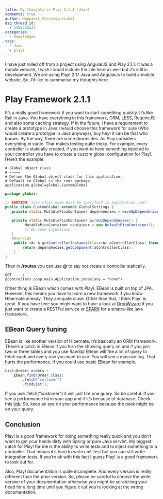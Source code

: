 ```yaml
---
title: My thoughts on Play 2.1.1 (Java)
comments: true
author: Noppanit Charassinvichai
dsq_thread_id:
  - 1456355337
categories:
  - Knowledges
tags:
  - Java
  - play!
---
```

I have just rolled off from a project using AngularJS and Play 2.1.1. It was a mobile website, I wish I could include the site here as well but it&#8217;s still in development. We are using Play! 2.1.1 Java and AngularJs to build a mobile website. So, I&#8217;d like to summarise my thoughts here.

# Play Framework 2.1.1

It&#8217;s a really good framework if you want to start something quickly. It&#8217;s like Rail in Java. You have everything in this framework, ORM, LESS, RequireJS and also some caching strategy. If in the future, I have a requirement to create a prototype in Java I would choose this framework for sure (Who would create a prototype in Java anyways), buy hey! it can be that who knows. By the way, there are some downsides. As Play considers everything in static. That makes testing quite tricky. For example, every controller is statically created, if you want to have something injected to your controller you have to create a custom global configuration for Play!. Here&#8217;s the example.

```
# Global object class
# ~~~~~
# Define the Global object class for this application.
# Default to Global in the root package.
application.global=global.CustomGlobal
```

``` java
package global;

// CAUTION: this class name must be specified in application.conf
public class CustomGlobal extends GlobalSettings {
   private static MutablePicoContainer dependencies = wireUpDependencies();

   private static MutablePicoContainer wireUpDependencies() {
         MutablePicoContainer container = new DefaultPicoContainer();
         // Do some injections.
   }
   @Override
    public <A> A getControllerInstance(Class<A> aControllerClass) throws Exception {
        return dependencies.getComponent(aControllerClass);
    }
}
```

Then in **/routes** you can use **@** to say not create a controller statically.

```
GET     /                               @controllers.coop.main.Application.index(any = "none")
```

Other thing is EBean which comes with Play!. EBean is built on top of JPA. However, this means you have to learn a new framework if you know Hibernate already. They are quite close. Other than that, I think Play! is great. If you have time you might want to have a look at [DropWizard][1] if you just want to create a RESTFul service or [SPARK][2] for a sinatra-like java framework. 

## EBean Query tuning

EBean is like another version of Hibernate. It&#8217;s basically an ORM framework. There&#8217;s a catch in EBean if you turn the showing query on and if you join two or three tables and you use RawSql EBean will fire a lot of query to fetch each and every row you want to use. You will see a massive log. That hurts the performance. If you could use basic EBean for example.

``` java
List<Order> orders =   
    Ebean.find(Order.class)  
        .fetch("customer")  
        .findList();
```

If you use .fetch(&#8220;customer&#8221;) it will just fire one query. So be careful. If you see a performance hit in your app and if it&#8217;s because of database. Check this [link][3]. So, keep an eye on your performance because the peak might be on your query.

## Conclusion

Play! is a good framework for doing something really quick and you don&#8217;t want to get your hands dirty with Spring or pure Java servlet. My biggest catch for Play! for me is the ability to write tests and to inject something to a controller. That means it&#8217;s hard to write unit-test but you can still write integration tests. If you&#8217;re ok with this fact I guess Play! is a good framework to look out for. 

Also, Play! documentation is quite incomplete. And every version is really different than the prior version. So, please be careful to choose the write version of your documentation otherwise you might be scratching your head for a long time until you figure it out you&#8217;re looking at the wrong documentation.

 [1]: http://dropwizard.codahale.com/ "DropWizard"
 [2]: http://www.sparkjava.com/download.html "SPARK"
 [3]: http://www.avaje.org/ebean/introquery_joinquery.html "EBean join query."
